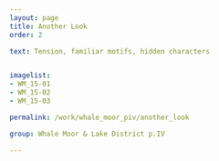 ```yaml
---
layout: page
title: Another Look
order: 2

text: Tension, familiar motifs, hidden characters


imagelist:
- WM_15-01
- WM_15-02
- WM_15-03

permalink: /work/whale_moor_piv/another_look

group: Whale Moor & Lake District p.IV

---
```

